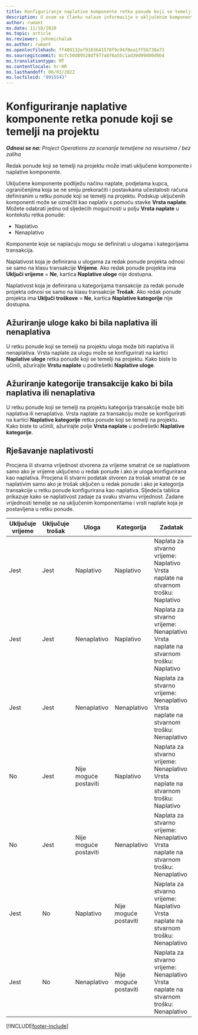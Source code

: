 ```yaml
---
title: Konfiguriranje naplative komponente retka ponude koji se temelji na projektu
description: U ovom se članku nalaze informacije o uključenim komponentama koje se mogu naplatiti i komponentama koje se ne mogu naplatiti u recima ponuda koji se temelje na projektu.
author: rumant
ms.date: 11/18/2020
ms.topic: article
ms.reviewer: johnmichalak
ms.author: rumant
ms.openlocfilehash: ff409132ef9103641578f9c94f8ea1ff56738a71
ms.sourcegitcommit: 6cfc50d89528df977a8f6a55c1ad39d99800d9b4
ms.translationtype: MT
ms.contentlocale: hr-HR
ms.lasthandoff: 06/03/2022
ms.locfileid: "8915543"
---
```

# <a name="configure-the-chargeable-components-of-a-project-based-quote-line"></a>Konfiguriranje naplative komponente retka ponude koji se temelji na projektu

_**Odnosi se na:** Project Operations za scenarije temeljene na resursima / bez zaliha_

Redak ponude koji se temelji na projektu može imati uključene komponente i naplative komponente.

Uključene komponente podliježu načinu naplate, podjelama kupca, ograničenjima koja se ne smiju prekoračiti i postavkama učestalosti računa definiranim u retku ponude koji se temelji na projektu.
Podskup uključenih komponenti može se označiti kao naplativ s pomoću stavke **Vrsta naplate**. Možete odabrati jednu od sljedećih mogućnosti u polju **Vrsta naplate** u kontekstu retka ponude:

   - Naplativo
   - Nenaplativo

Komponente koje se naplaćuju mogu se definirati u ulogama i kategorijama transakcija.

Naplativost koja je definirana u ulogama za redak ponude projekta odnosi se samo na klasu transakcije **Vrijeme**. Ako redak ponude projekta ima **Uključi vrijeme** = **Ne**, kartica **Naplative uloge** nije dostupna.

Naplativost koja je definirana u kategorijama transakcije za redak ponude projekta odnosi se samo na klasu transakcije **Trošak**. Ako redak ponude projekta ima **Uključi troškove** = **Ne**, kartica **Naplative kategorije** nije dostupna.

## <a name="update-a-role-to-be-chargeable-or-non-chargeable"></a>Ažuriranje uloge kako bi bila naplativa ili nenaplativa
U retku ponude koji se temelji na projektu uloga može biti naplativa ili nenaplativa. Vrsta naplate za ulogu može se konfigurirati na kartici **Naplative uloge** retka ponude koji se temelji na projektu. Kako biste to učinili, ažurirajte **Vrstu naplate** u podrešetki **Naplative uloge**. 

## <a name="update-a-transaction-category-to-be-chargeable-or-non-chargeable"></a>Ažuriranje kategorije transakcije kako bi bila naplativa ili nenaplativa
U retku ponude koji se temelji na projektu kategorija transakcije može biti naplativa ili nenaplativa. Vrsta naplate za transakciju može se konfigurirati na kartici **Naplative kategorije** retka ponude koji se temelji na projektu. Kako biste to učinili, ažurirajte polje **Vrsta naplate** u podrešetki **Naplative kategorije**. 

## <a name="resolve-chargeability"></a>Rješavanje naplativosti

Procjena ili stvarna vrijednost stvorena za vrijeme smatrat će se naplativom samo ako je vrijeme uključeno u redak ponude i ako je uloga konfigurirana kao naplativa.
Procjena ili stvarni podatak stvoren za trošak smatrat će se naplativim samo ako je trošak uključen u redak ponude i ako je kategorija transakcije u retku ponude konfigurirana kao naplativa. Sljedeća tablica prikazuje kako se naplativost zadaje za svaku stvarnu vrijednost. Zadane vrijednosti temelje se na uključenim komponentama i vrsti naplate koja je postavljena u retku ponude.

| Uključuje vrijeme | Uključuje trošak | Uloga | Kategorija | Zadatak |
| --- | --- | --- | --- | --- |
| Jest | Jest | Naplativo | Naplativo | Naplata za stvarno vrijeme: Naplativo </br>Vrsta naplate na stvarnom trošku: Naplativo |
| Jest | Jest | Nenaplativo | Naplativo | Naplata za stvarno vrijeme: Nenaplativo </br>Vrsta naplate na stvarnom trošku: Naplativo |
| Jest | Jest | Nenaplativo | Nenaplativo | Naplata za stvarno vrijeme: Nenaplativo </br>Vrsta naplate na stvarnom trošku: Nenaplativo |
| No | Jest | Nije moguće postaviti | Naplativo | Naplata za stvarno vrijeme: Nenaplativo </br>Vrsta naplate na stvarnom trošku: Naplativo |
| No | Jest | Nije moguće postaviti | Nenaplativo | Naplata za stvarno vrijeme: Nenaplativo </br>Vrsta naplate na stvarnom trošku: Nenaplativo |
| Jest | No | Naplativo | Nije moguće postaviti | Naplata za stvarno vrijeme: Naplativo </br>Vrsta naplate na stvarnom trošku: Nenaplativo |
| Jest | No | Nenaplativo | Nije moguće postaviti | Naplata za stvarno vrijeme: Nenaplativo </br> Vrsta naplate na stvarnom trošku: Nenaplativo |


[!INCLUDE[footer-include](../includes/footer-banner.md)]
